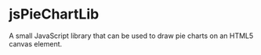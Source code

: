# jsPieChartLib
A small JavaScript library that can be used to draw pie charts on an HTML5 canvas element.
